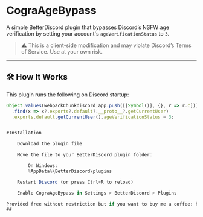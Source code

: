 # CograAgeBypass

A simple BetterDiscord plugin that bypasses Discord’s NSFW age verification by setting your account's `ageVerificationStatus` to `3`.

> ⚠️ This is a client-side modification and may violate Discord’s Terms of Service. Use at your own risk.

---

## 🛠 How It Works

This plugin runs the following on Discord startup:

```js
Object.values(webpackChunkdiscord_app.push([[Symbol()], {}, r => r.c]))
  .find(x => x?.exports?.default?.__proto__?.getCurrentUser)
  .exports.default.getCurrentUser().ageVerificationStatus = 3;


#Installation

    Download the plugin file

    Move the file to your BetterDiscord plugin folder:

        On Windows:
        %AppData%\BetterDiscord\plugins

    Restart Discord (or press Ctrl+R to reload)

    Enable CograAgeBypass in Settings > BetterDiscord > Plugins

Provided free without restriction but if you want to buy me a coffee: https://coff.ee/cogra
##
